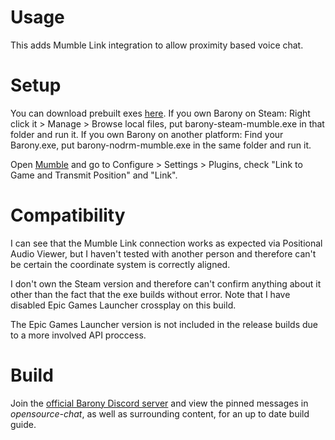 # Usage
This adds Mumble Link integration to allow proximity based voice chat.

# Setup
You can download prebuilt exes [here](https://github.com/mildew-stank/Barony-MumbleLink/releases/tag/v1.0.0). If you own Barony on Steam: Right click it > Manage > Browse local files, put barony-steam-mumble.exe in that folder and run it. If you own Barony on another platform: Find your Barony.exe, put barony-nodrm-mumble.exe in the same folder and run it.

Open [Mumble](https://www.mumble.info/) and go to Configure > Settings > Plugins, check "Link to Game and Transmit Position" and "Link".

# Compatibility
I can see that the Mumble Link connection works as expected via Positional Audio Viewer, but I haven't tested with another person and therefore can't be certain the coordinate system is correctly aligned.

I don't own the Steam version and therefore can't confirm anything about it other than the fact that the exe builds without error. Note that I have disabled Epic Games Launcher crossplay on this build.

The Epic Games Launcher version is not included in the release builds due to a more involved API proccess.

# Build
Join the [official Barony Discord server](https://discordapp.com/invite/Eg2r5fE) and view the pinned messages in *opensource-chat*, as well as surrounding content, for an up to date build guide.
